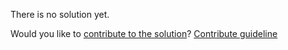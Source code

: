 
There is no solution yet.

Would you like to [contribute to the solution](https://github.com/BFEdev/BFE.dev-solutions/blob/main/design/design-youtube-com_en.md)? [Contribute guideline](https://github.com/BFEdev/BFE.dev-solutions#how-to-contribute)
